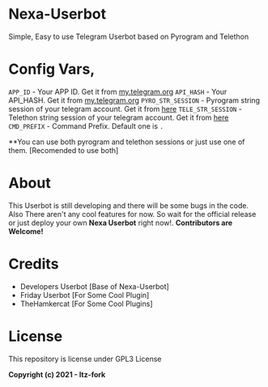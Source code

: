 # Nexa-Userbot
Simple, Easy to use Telegram Userbot based on Pyrogram and Telethon

# Config Vars,

`APP_ID` - Your APP ID. Get it from [my.telegram.org](my.telegram.org)
`API_HASH` - Your API_HASH. Get it from [my.telegram.org](my.telegram.org)
`PYRO_STR_SESSION` - Pyrogram string session of your telegram account. Get it from [here](https://replit.com/@SpEcHiDe/GenerateStringSession)
`TELE_STR_SESSION` - Telethon string session of your telegram account. Get it from [here](https://replit.com/@SpEcHiDe/GenerateStringSession)
`CMD_PREFIX` - Command Prefix. Default one is `.`

**You can use both pyrogram and telethon sessions or just use one of them. [Recomended to use both]

# About
This Userbot is still developing and there will be some bugs in the code. Also There aren't any cool features for now. So wait for the official release or just deploy your own **Nexa Userbot** right now!. **Contributors are Welcome!**

# Credits
- Developers Userbot [Base of Nexa-Userbot]
- Friday Userbot [For Some Cool Plugin]
- TheHamkercat [For Some Cool Plugins]

# License
This repository is license under GPL3 License

**Copyright (c) 2021 - Itz-fork**